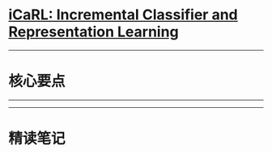 # [iCaRL: Incremental Classifier and Representation Learning](https://arxiv.org/abs/1611.07725)

----

# 核心要点

----





---

# 精读笔记

